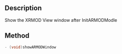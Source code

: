 ## Description
Show the XRMOD View window after InitARMODModle

## Method

```objectivec
- (void)showARMODWindow
```